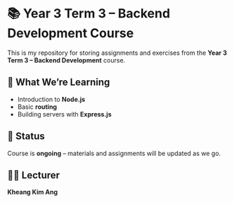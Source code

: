 # 📚 Year 3 Term 3 – Backend Development Course

This is my repository for storing assignments and exercises from the **Year 3 Term 3 – Backend Development** course.

## 📖 What We’re Learning

- Introduction to **Node.js**
- Basic **routing**
- Building servers with **Express.js**

## 📌 Status

Course is **ongoing** – materials and assignments will be updated as we go.

## 👨‍🏫 Lecturer

**Kheang Kim Ang**
